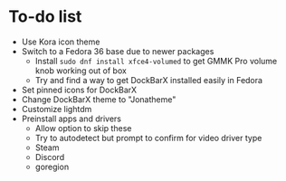 # To-do list
- Use Kora icon theme
- Switch to a Fedora 36 base due to newer packages
  - Install `sudo dnf install xfce4-volumed` to get GMMK Pro volume knob working out of box
  - Try and find a way to get DockBarX installed easily in Fedora
- Set pinned icons for DockBarX
- Change DockBarX theme to "Jonatheme"
- Customize lightdm
- Preinstall apps and drivers
	- Allow option to skip these
	- Try to autodetect but prompt to confirm for video driver type
	- Steam
	- Discord
	- goregion
